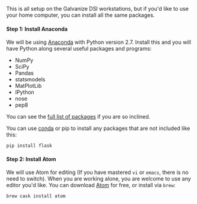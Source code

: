 This is all setup on the Galvanize DSI workstations, but if you'd like to use your home computer, you can install all the same packages.

#### Step 1: Install Anaconda

We will be using [Anaconda](https://store.continuum.io/cshop/anaconda/) with Python version 2.7. Install this and you will have Python along several useful packages and programs:

* NumPy
* SciPy
* Pandas
* statsmodels
* MatPlotLib
* IPython
* nose
* pep8

You can see the [full list of packages](http://docs.continuum.io/anaconda/pkg-docs.html) if you are so inclined.

You can use [conda](http://www.continuum.io/blog/conda) or pip to install any packages that are not included like this:

```
pip install flask
```

#### Step 2: Install Atom

We will use Atom for editing (If you have mastered `vi` or `emacs`, there is no need to switch). When you are working alone, you are welcome to use any editor you'd like. You can download [Atom](https://atom.io) for free, or install via `brew`:

```
brew cask install atom

```
